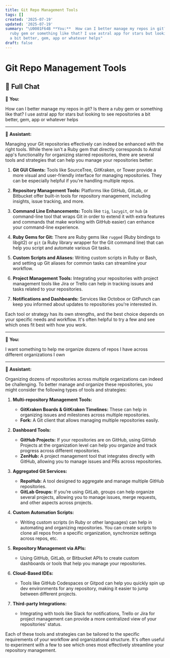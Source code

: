 ```yaml
---
title: Git Repo Management Tools
tags: []
created: '2025-07-19'
updated: '2025-07-19'
summary: "\U0001F64B **You:**  How can I better manage my repos in git? Is there a
  ruby gem or something like that? I use astral app for stars but looking to see repositories
  a bit better, gem, app or whatever helps"
draft: false
---
```


# Git Repo Management Tools

## 🧠 Full Chat

🙋 **You:**

How can I better manage my repos in git? Is there a ruby gem or something like that? I use astral app for stars but looking to see repositories a bit better, gem, app or whatever helps

---

🤖 **Assistant:**

Managing your Git repositories effectively can indeed be enhanced with the right tools. While there isn't a Ruby gem that directly corresponds to Astral app's functionality for organizing starred repositories, there are several tools and strategies that can help you manage your repositories better:

1. **Git GUI Clients:** Tools like SourceTree, GitKraken, or Tower provide a more visual and user-friendly interface for managing repositories. They can be especially helpful if you're handling multiple repos.

2. **Repository Management Tools:** Platforms like GitHub, GitLab, or Bitbucket offer built-in tools for repository management, including insights, issue tracking, and more.

3. **Command Line Enhancements:** Tools like `tig`, `lazygit`, or `hub` (a command-line tool that wraps Git in order to extend it with extra features and commands that make working with GitHub easier) can enhance your command-line experience.

4. **Ruby Gems for Git:** There are Ruby gems like `rugged` (Ruby bindings to libgit2) or `git` (a Ruby library wrapper for the Git command line) that can help you script and automate various Git tasks.

5. **Custom Scripts and Aliases:** Writing custom scripts in Ruby or Bash, and setting up Git aliases for common tasks can streamline your workflow.

6. **Project Management Tools:** Integrating your repositories with project management tools like Jira or Trello can help in tracking issues and tasks related to your repositories.

7. **Notifications and Dashboards:** Services like Octobox or GitPunch can keep you informed about updates to repositories you're interested in.

Each tool or strategy has its own strengths, and the best choice depends on your specific needs and workflow. It's often helpful to try a few and see which ones fit best with how you work.

---

🙋 **You:**

I want something to help me organize dozens of repos I have across different organizations I own

---

🤖 **Assistant:**

Organizing dozens of repositories across multiple organizations can indeed be challenging. To better manage and organize these repositories, you might consider the following types of tools and strategies:

1. **Multi-repository Management Tools:**
   - **GitKraken Boards & GitKraken Timelines:** These can help in organizing issues and milestones across multiple repositories.
   - **Fork:** A Git client that allows managing multiple repositories easily.

2. **Dashboard Tools:**
   - **GitHub Projects:** If your repositories are on GitHub, using GitHub Projects at the organization level can help you organize and track progress across different repositories.
   - **ZenHub:** A project management tool that integrates directly with GitHub, allowing you to manage issues and PRs across repositories.

3. **Aggregated Git Services:**
   - **RepoHub:** A tool designed to aggregate and manage multiple GitHub repositories.
   - **GitLab Groups:** If you’re using GitLab, groups can help organize several projects, allowing you to manage issues, merge requests, and other aspects across projects.

4. **Custom Automation Scripts:**
   - Writing custom scripts (in Ruby or other languages) can help in automating and organizing repositories. You can create scripts to clone all repos from a specific organization, synchronize settings across repos, etc.

5. **Repository Management via APIs:**
   - Using GitHub, GitLab, or Bitbucket APIs to create custom dashboards or tools that help you manage your repositories.

6. **Cloud-Based IDEs:**
   - Tools like GitHub Codespaces or Gitpod can help you quickly spin up dev environments for any repository, making it easier to jump between different projects.

7. **Third-party Integrations:**
   - Integrating with tools like Slack for notifications, Trello or Jira for project management can provide a more centralized view of your repositories' status.

Each of these tools and strategies can be tailored to the specific requirements of your workflow and organizational structure. It's often useful to experiment with a few to see which ones most effectively streamline your repository management.